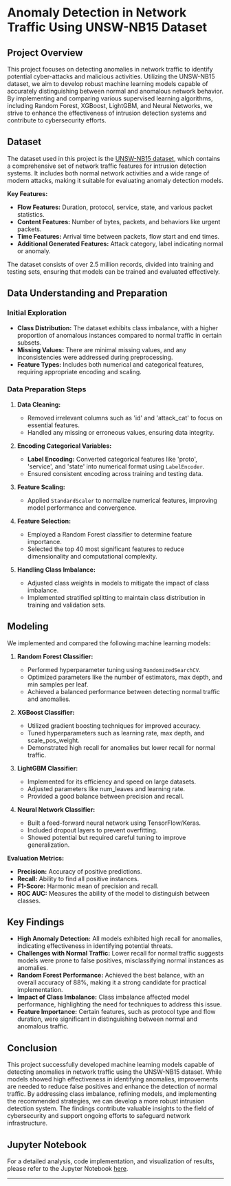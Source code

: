 # Anomaly Detection in Network Traffic Using UNSW-NB15 Dataset

## Project Overview

This project focuses on detecting anomalies in network traffic to identify potential cyber-attacks and malicious activities. Utilizing the UNSW-NB15 dataset, we aim to develop robust machine learning models capable of accurately distinguishing between normal and anomalous network behavior. By implementing and comparing various supervised learning algorithms, including Random Forest, XGBoost, LightGBM, and Neural Networks, we strive to enhance the effectiveness of intrusion detection systems and contribute to cybersecurity efforts.

## Dataset

The dataset used in this project is the [UNSW-NB15 dataset](https://research.unsw.edu.au/projects/unsw-nb15-dataset), which contains a comprehensive set of network traffic features for intrusion detection systems. It includes both normal network activities and a wide range of modern attacks, making it suitable for evaluating anomaly detection models.

**Key Features:**

- **Flow Features:** Duration, protocol, service, state, and various packet statistics.
- **Content Features:** Number of bytes, packets, and behaviors like urgent packets.
- **Time Features:** Arrival time between packets, flow start and end times.
- **Additional Generated Features:** Attack category, label indicating normal or anomaly.

The dataset consists of over 2.5 million records, divided into training and testing sets, ensuring that models can be trained and evaluated effectively.

## Data Understanding and Preparation

### Initial Exploration

- **Class Distribution:** The dataset exhibits class imbalance, with a higher proportion of anomalous instances compared to normal traffic in certain subsets.
- **Missing Values:** There are minimal missing values, and any inconsistencies were addressed during preprocessing.
- **Feature Types:** Includes both numerical and categorical features, requiring appropriate encoding and scaling.

### Data Preparation Steps

1. **Data Cleaning:**

   - Removed irrelevant columns such as 'id' and 'attack_cat' to focus on essential features.
   - Handled any missing or erroneous values, ensuring data integrity.

2. **Encoding Categorical Variables:**

   - **Label Encoding:** Converted categorical features like 'proto', 'service', and 'state' into numerical format using `LabelEncoder`.
   - Ensured consistent encoding across training and testing data.

3. **Feature Scaling:**

   - Applied `StandardScaler` to normalize numerical features, improving model performance and convergence.

4. **Feature Selection:**

   - Employed a Random Forest classifier to determine feature importance.
   - Selected the top 40 most significant features to reduce dimensionality and computational complexity.

5. **Handling Class Imbalance:**

   - Adjusted class weights in models to mitigate the impact of class imbalance.
   - Implemented stratified splitting to maintain class distribution in training and validation sets.

## Modeling

We implemented and compared the following machine learning models:

1. **Random Forest Classifier:**

   - Performed hyperparameter tuning using `RandomizedSearchCV`.
   - Optimized parameters like the number of estimators, max depth, and min samples per leaf.
   - Achieved a balanced performance between detecting normal traffic and anomalies.

2. **XGBoost Classifier:**

   - Utilized gradient boosting techniques for improved accuracy.
   - Tuned hyperparameters such as learning rate, max depth, and scale_pos_weight.
   - Demonstrated high recall for anomalies but lower recall for normal traffic.

3. **LightGBM Classifier:**

   - Implemented for its efficiency and speed on large datasets.
   - Adjusted parameters like num_leaves and learning rate.
   - Provided a good balance between precision and recall.

4. **Neural Network Classifier:**

   - Built a feed-forward neural network using TensorFlow/Keras.
   - Included dropout layers to prevent overfitting.
   - Showed potential but required careful tuning to improve generalization.

**Evaluation Metrics:**

- **Precision:** Accuracy of positive predictions.
- **Recall:** Ability to find all positive instances.
- **F1-Score:** Harmonic mean of precision and recall.
- **ROC AUC:** Measures the ability of the model to distinguish between classes.

## Key Findings

- **High Anomaly Detection:** All models exhibited high recall for anomalies, indicating effectiveness in identifying potential threats.
- **Challenges with Normal Traffic:** Lower recall for normal traffic suggests models were prone to false positives, misclassifying normal instances as anomalies.
- **Random Forest Performance:** Achieved the best balance, with an overall accuracy of 88%, making it a strong candidate for practical implementation.
- **Impact of Class Imbalance:** Class imbalance affected model performance, highlighting the need for techniques to address this issue.
- **Feature Importance:** Certain features, such as protocol type and flow duration, were significant in distinguishing between normal and anomalous traffic.

## Conclusion

This project successfully developed machine learning models capable of detecting anomalies in network traffic using the UNSW-NB15 dataset. While models showed high effectiveness in identifying anomalies, improvements are needed to reduce false positives and enhance the detection of normal traffic. By addressing class imbalance, refining models, and implementing the recommended strategies, we can develop a more robust intrusion detection system. The findings contribute valuable insights to the field of cybersecurity and support ongoing efforts to safeguard network infrastructure.

## Jupyter Notebook

For a detailed analysis, code implementation, and visualization of results, please refer to the Jupyter Notebook [here](unsw_threats.ipynb).

---